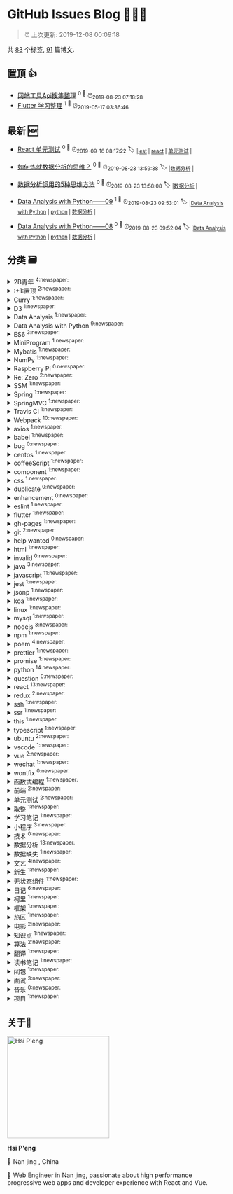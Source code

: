 
# GitHub Issues Blog :tada::tada::tada:
    
> :alarm_clock: 上次更新: 2019-12-08 00:09:18
    
共 [83](https://github.com/lirawx/note/labels) 个标签, [91](https://github.com/lirawx/note/issues) 篇博文.

## 置顶 :thumbsup: 
- [网站工具Api搜集整理](https://github.com/lirawx/note/issues/78)  <sup>0 :speech_balloon:</sup>  	 :alarm_clock:<sub>2019-08-23 07:18:28</sub> 
- [Flutter 学习整理](https://github.com/lirawx/note/issues/76)  <sup>1 :speech_balloon:</sup>  	 :alarm_clock:<sub>2019-05-17 03:36:46</sub> 
## 最新 :new: 
- [React 单元测试](https://github.com/lirawx/note/issues/92) <sup>0 :speech_balloon:</sup>  			 :alarm_clock:<sub>2019-09-16 08:17:22</sub> 
 :label: 	<sub>|</sub><sub>[jest](https://github.com/lirawx/note/labels/jest)	|	</sub><sub>[react](https://github.com/lirawx/note/labels/react)	|	</sub><sub>[单元测试](https://github.com/lirawx/note/labels/%E5%8D%95%E5%85%83%E6%B5%8B%E8%AF%95)	|	</sub>

- [如何炼就数据分析的思维？](https://github.com/lirawx/note/issues/91) <sup>0 :speech_balloon:</sup>  			 :alarm_clock:<sub>2019-08-23 13:59:38</sub> 
 :label: 	<sub>|</sub><sub>[数据分析](https://github.com/lirawx/note/labels/%E6%95%B0%E6%8D%AE%E5%88%86%E6%9E%90)	|	</sub>

- [数据分析惯用的5种思维方法](https://github.com/lirawx/note/issues/90) <sup>0 :speech_balloon:</sup>  			 :alarm_clock:<sub>2019-08-23 13:58:08</sub> 
 :label: 	<sub>|</sub><sub>[数据分析](https://github.com/lirawx/note/labels/%E6%95%B0%E6%8D%AE%E5%88%86%E6%9E%90)	|	</sub>

- [Data Analysis with Python——09](https://github.com/lirawx/note/issues/89) <sup>1 :speech_balloon:</sup>  			 :alarm_clock:<sub>2019-08-23 09:53:01</sub> 
 :label: 	<sub>|</sub><sub>[Data Analysis with Python](https://github.com/lirawx/note/labels/Data%20Analysis%20with%20Python)	|	</sub><sub>[python](https://github.com/lirawx/note/labels/python)	|	</sub><sub>[数据分析](https://github.com/lirawx/note/labels/%E6%95%B0%E6%8D%AE%E5%88%86%E6%9E%90)	|	</sub>

- [Data Analysis with Python——08](https://github.com/lirawx/note/issues/88) <sup>0 :speech_balloon:</sup>  			 :alarm_clock:<sub>2019-08-23 09:52:04</sub> 
 :label: 	<sub>|</sub><sub>[Data Analysis with Python](https://github.com/lirawx/note/labels/Data%20Analysis%20with%20Python)	|	</sub><sub>[python](https://github.com/lirawx/note/labels/python)	|	</sub><sub>[数据分析](https://github.com/lirawx/note/labels/%E6%95%B0%E6%8D%AE%E5%88%86%E6%9E%90)	|	</sub>

## 分类  :card_file_box: 

<details>
<summary>2B青年	<sup>4:newspaper:</sup></summary>

- [初爱](https://github.com/lirawx/note/issues/23)  <sup>0 :speech_balloon:</sup>  	 :alarm_clock:<sub>2017-07-05 05:13:30</sub> 
- [关山月](https://github.com/lirawx/note/issues/22)  <sup>0 :speech_balloon:</sup>  	 :alarm_clock:<sub>2017-07-05 05:12:16</sub> 
- [雪中歌](https://github.com/lirawx/note/issues/21)  <sup>0 :speech_balloon:</sup>  	 :alarm_clock:<sub>2017-07-05 05:11:05</sub> 
- [江上有感](https://github.com/lirawx/note/issues/18)  <sup>0 :speech_balloon:</sup>  	 :alarm_clock:<sub>2017-07-05 05:08:59</sub> 


</details>

<details>
<summary>:+1:置顶	<sup>2:newspaper:</sup></summary>

- [网站工具Api搜集整理](https://github.com/lirawx/note/issues/78)  <sup>0 :speech_balloon:</sup>  	 :alarm_clock:<sub>2019-08-23 07:18:28</sub> 
- [Flutter 学习整理](https://github.com/lirawx/note/issues/76)  <sup>1 :speech_balloon:</sup>  	 :alarm_clock:<sub>2019-05-17 03:36:46</sub> 


</details>

<details>
<summary>Curry	<sup>1:newspaper:</sup></summary>

- [柯里化](https://github.com/lirawx/note/issues/29)  <sup>0 :speech_balloon:</sup>  	 :alarm_clock:<sub>2018-02-26 14:55:16</sub> 


</details>

<details>
<summary>D3	<sup>1:newspaper:</sup></summary>

- [D3 与 React ](https://github.com/lirawx/note/issues/63)  <sup>0 :speech_balloon:</sup>  	 :alarm_clock:<sub>2018-08-03 23:14:22</sub> 


</details>

<details>
<summary>Data Analysis	<sup>1:newspaper:</sup></summary>

- [Data Analysis with Python——01](https://github.com/lirawx/note/issues/75)  <sup>0 :speech_balloon:</sup>  	 :alarm_clock:<sub>2019-03-18 12:02:34</sub> 


</details>

<details>
<summary>Data Analysis with Python	<sup>9:newspaper:</sup></summary>

- [Data Analysis with Python——09](https://github.com/lirawx/note/issues/89)  <sup>1 :speech_balloon:</sup>  	 :alarm_clock:<sub>2019-08-23 09:53:01</sub> 
- [Data Analysis with Python——08](https://github.com/lirawx/note/issues/88)  <sup>0 :speech_balloon:</sup>  	 :alarm_clock:<sub>2019-08-23 09:52:04</sub> 
- [Data Analysis with Python——07](https://github.com/lirawx/note/issues/87)  <sup>0 :speech_balloon:</sup>  	 :alarm_clock:<sub>2019-08-23 09:50:02</sub> 
- [Data Analysis with Python——06](https://github.com/lirawx/note/issues/86)  <sup>0 :speech_balloon:</sup>  	 :alarm_clock:<sub>2019-08-23 09:20:21</sub> 
- [Data Analysis with Python——05](https://github.com/lirawx/note/issues/85)  <sup>0 :speech_balloon:</sup>  	 :alarm_clock:<sub>2019-08-23 09:11:11</sub> 
- [Data Analysis with Python——04](https://github.com/lirawx/note/issues/84)  <sup>0 :speech_balloon:</sup>  	 :alarm_clock:<sub>2019-08-23 09:09:48</sub> 
- [Data Analysis with Python——03](https://github.com/lirawx/note/issues/83)  <sup>0 :speech_balloon:</sup>  	 :alarm_clock:<sub>2019-08-23 09:08:38</sub> 
- [Data Analysis with Python——02](https://github.com/lirawx/note/issues/82)  <sup>0 :speech_balloon:</sup>  	 :alarm_clock:<sub>2019-08-23 09:05:34</sub> 
- [Data Analysis with Python——01](https://github.com/lirawx/note/issues/81)  <sup>0 :speech_balloon:</sup>  	 :alarm_clock:<sub>2019-08-23 08:54:05</sub> 


</details>

<details>
<summary>ES6	<sup>3:newspaper:</sup></summary>

- [ES6 数组去重](https://github.com/lirawx/note/issues/57)  <sup>0 :speech_balloon:</sup>  	 :alarm_clock:<sub>2018-06-23 05:24:14</sub> 
- [ES6 知识点整理](https://github.com/lirawx/note/issues/34)  <sup>0 :speech_balloon:</sup>  	 :alarm_clock:<sub>2018-03-09 13:57:37</sub> 
- [【译】ES 6 代理 (Proxy) 简介 ](https://github.com/lirawx/note/issues/32)  <sup>0 :speech_balloon:</sup>  	 :alarm_clock:<sub>2018-03-07 06:46:05</sub> 


</details>

<details>
<summary>MiniProgram	<sup>1:newspaper:</sup></summary>

- [小程序ios 安卓兼容性](https://github.com/lirawx/note/issues/65)  <sup>0 :speech_balloon:</sup>  	 :alarm_clock:<sub>2018-08-27 14:03:02</sub> 


</details>

<details>
<summary>Mybatis	<sup>1:newspaper:</sup></summary>

- [java SSM框架的搭建](https://github.com/lirawx/note/issues/25)  <sup>0 :speech_balloon:</sup>  	 :alarm_clock:<sub>2017-08-05 13:27:50</sub> 


</details>

<details>
<summary>NumPy	<sup>1:newspaper:</sup></summary>

- [Data Analysis with Python——01](https://github.com/lirawx/note/issues/75)  <sup>0 :speech_balloon:</sup>  	 :alarm_clock:<sub>2019-03-18 12:02:34</sub> 


</details>

<details>
<summary>Raspberry Pi	<sup>0:newspaper:</sup></summary>



</details>

<details>
<summary>Re: Zero	<sup>2:newspaper:</sup></summary>

- [Re: Zero JSX 回调函数中的 this](https://github.com/lirawx/note/issues/44)  <sup>0 :speech_balloon:</sup>  	 :alarm_clock:<sub>2018-03-21 06:38:06</sub> 
- [## Re: Zero 学习一个组件](https://github.com/lirawx/note/issues/43)  <sup>0 :speech_balloon:</sup>  	 :alarm_clock:<sub>2018-03-21 06:35:50</sub> 


</details>

<details>
<summary>SSM	<sup>1:newspaper:</sup></summary>

- [java SSM框架的搭建](https://github.com/lirawx/note/issues/25)  <sup>0 :speech_balloon:</sup>  	 :alarm_clock:<sub>2017-08-05 13:27:50</sub> 


</details>

<details>
<summary>Spring	<sup>1:newspaper:</sup></summary>

- [java SSM框架的搭建](https://github.com/lirawx/note/issues/25)  <sup>0 :speech_balloon:</sup>  	 :alarm_clock:<sub>2017-08-05 13:27:50</sub> 


</details>

<details>
<summary>SpringMVC	<sup>1:newspaper:</sup></summary>

- [java SSM框架的搭建](https://github.com/lirawx/note/issues/25)  <sup>0 :speech_balloon:</sup>  	 :alarm_clock:<sub>2017-08-05 13:27:50</sub> 


</details>

<details>
<summary>Travis CI	<sup>1:newspaper:</sup></summary>

- [travis ci 持续集成](https://github.com/lirawx/note/issues/26)  <sup>0 :speech_balloon:</sup>  	 :alarm_clock:<sub>2017-10-01 16:42:18</sub> 


</details>

<details>
<summary>Webpack	<sup>10:newspaper:</sup></summary>

- [webpack to umd package](https://github.com/lirawx/note/issues/72)  <sup>0 :speech_balloon:</sup>  	 :alarm_clock:<sub>2018-09-07 23:09:11</sub> 
- [webpack 4 - webpack-merge to config dev prod environment quickly](https://github.com/lirawx/note/issues/71)  <sup>0 :speech_balloon:</sup>  	 :alarm_clock:<sub>2018-09-07 23:06:27</sub> 
- [webpack4-HMR with webpack-dev-server](https://github.com/lirawx/note/issues/70)  <sup>0 :speech_balloon:</sup>  	 :alarm_clock:<sub>2018-09-07 23:04:19</sub> 
- [webpack4-Atuo serve dist file](https://github.com/lirawx/note/issues/69)  <sup>0 :speech_balloon:</sup>  	 :alarm_clock:<sub>2018-09-07 23:02:49</sub> 
- [# webpack4-command line without config file](https://github.com/lirawx/note/issues/68)  <sup>0 :speech_balloon:</sup>  	 :alarm_clock:<sub>2018-09-07 23:01:11</sub> 
- [webpack4 - Basic config](https://github.com/lirawx/note/issues/67)  <sup>0 :speech_balloon:</sup>  	 :alarm_clock:<sub>2018-09-07 23:00:24</sub> 
- [react webpack babel 三剑客错误处理](https://github.com/lirawx/note/issues/53)  <sup>0 :speech_balloon:</sup>  	 :alarm_clock:<sub>2018-06-04 23:29:56</sub> 
- [webpack 3.5.5 文档 再读](https://github.com/lirawx/note/issues/52)  <sup>0 :speech_balloon:</sup>  	 :alarm_clock:<sub>2018-06-04 23:29:02</sub> 
- [webpack 4 ](https://github.com/lirawx/note/issues/39)  <sup>0 :speech_balloon:</sup>  	 :alarm_clock:<sub>2018-03-16 08:34:17</sub> 
- [Webpack 入门](https://github.com/lirawx/note/issues/11)  <sup>0 :speech_balloon:</sup>  	 :alarm_clock:<sub>2017-07-05 05:00:27</sub> 


</details>

<details>
<summary>axios	<sup>1:newspaper:</sup></summary>

- [基于 Promise 的 HTTP 请求客户端，axios](https://github.com/lirawx/note/issues/13)  <sup>0 :speech_balloon:</sup>  	 :alarm_clock:<sub>2017-07-05 05:03:27</sub> 


</details>

<details>
<summary>babel	<sup>1:newspaper:</sup></summary>

- [react webpack babel 三剑客错误处理](https://github.com/lirawx/note/issues/53)  <sup>0 :speech_balloon:</sup>  	 :alarm_clock:<sub>2018-06-04 23:29:56</sub> 


</details>

<details>
<summary>bug	<sup>0:newspaper:</sup></summary>



</details>

<details>
<summary>centos	<sup>1:newspaper:</sup></summary>

- [ssh 权限问题](https://github.com/lirawx/note/issues/41)  <sup>0 :speech_balloon:</sup>  	 :alarm_clock:<sub>2018-03-21 04:54:43</sub> 


</details>

<details>
<summary>coffeeScript	<sup>1:newspaper:</sup></summary>

- [CoffeeScript 基础知识](https://github.com/lirawx/note/issues/8)  <sup>0 :speech_balloon:</sup>  	 :alarm_clock:<sub>2017-07-05 04:57:25</sub> 


</details>

<details>
<summary>component	<sup>1:newspaper:</sup></summary>

- [## Re: Zero 学习一个组件](https://github.com/lirawx/note/issues/43)  <sup>0 :speech_balloon:</sup>  	 :alarm_clock:<sub>2018-03-21 06:35:50</sub> 


</details>

<details>
<summary>css	<sup>1:newspaper:</sup></summary>

- [前端开发，从草根到英雄(总结)](https://github.com/lirawx/note/issues/12)  <sup>0 :speech_balloon:</sup>  	 :alarm_clock:<sub>2017-07-05 05:02:13</sub> 


</details>

<details>
<summary>duplicate	<sup>0:newspaper:</sup></summary>



</details>

<details>
<summary>enhancement	<sup>0:newspaper:</sup></summary>



</details>

<details>
<summary>eslint	<sup>1:newspaper:</sup></summary>

- [vscode AutoSave With Prettier ](https://github.com/lirawx/note/issues/64)  <sup>0 :speech_balloon:</sup>  	 :alarm_clock:<sub>2018-08-23 13:21:46</sub> 


</details>

<details>
<summary>flutter	<sup>1:newspaper:</sup></summary>

- [Flutter 学习整理](https://github.com/lirawx/note/issues/76)  <sup>1 :speech_balloon:</sup>  	 :alarm_clock:<sub>2019-05-17 03:36:46</sub> 


</details>

<details>
<summary>gh-pages	<sup>1:newspaper:</sup></summary>

- [travis ci 持续集成](https://github.com/lirawx/note/issues/26)  <sup>0 :speech_balloon:</sup>  	 :alarm_clock:<sub>2017-10-01 16:42:18</sub> 


</details>

<details>
<summary>git	<sup>2:newspaper:</sup></summary>

- [travis ci 持续集成](https://github.com/lirawx/note/issues/26)  <sup>0 :speech_balloon:</sup>  	 :alarm_clock:<sub>2017-10-01 16:42:18</sub> 
- [git 安装与使用](https://github.com/lirawx/note/issues/14)  <sup>0 :speech_balloon:</sup>  	 :alarm_clock:<sub>2017-07-05 05:04:34</sub> 


</details>

<details>
<summary>help wanted	<sup>0:newspaper:</sup></summary>



</details>

<details>
<summary>html	<sup>1:newspaper:</sup></summary>

- [前端开发，从草根到英雄(总结)](https://github.com/lirawx/note/issues/12)  <sup>0 :speech_balloon:</sup>  	 :alarm_clock:<sub>2017-07-05 05:02:13</sub> 


</details>

<details>
<summary>invalid	<sup>0:newspaper:</sup></summary>



</details>

<details>
<summary>java	<sup>3:newspaper:</sup></summary>

- [Oracle 与 MySql 区别(笔记)](https://github.com/lirawx/note/issues/6)  <sup>0 :speech_balloon:</sup>  	 :alarm_clock:<sub>2017-07-05 04:55:41</sub> 
- [java基础知识笔记（2）](https://github.com/lirawx/note/issues/5)  <sup>0 :speech_balloon:</sup>  	 :alarm_clock:<sub>2017-07-05 04:55:02</sub> 
- [java基础知识笔记（1）](https://github.com/lirawx/note/issues/4)  <sup>0 :speech_balloon:</sup>  	 :alarm_clock:<sub>2017-07-05 04:54:25</sub> 


</details>

<details>
<summary>javascript	<sup>11:newspaper:</sup></summary>

- [前端常用算法梳理](https://github.com/lirawx/note/issues/77)  <sup>0 :speech_balloon:</sup>  	 :alarm_clock:<sub>2019-08-23 07:03:20</sub> 
- [ES6 数组去重](https://github.com/lirawx/note/issues/57)  <sup>0 :speech_balloon:</sup>  	 :alarm_clock:<sub>2018-06-23 05:24:14</sub> 
- [函数式编程](https://github.com/lirawx/note/issues/49)  <sup>0 :speech_balloon:</sup>  	 :alarm_clock:<sub>2018-06-04 23:25:35</sub> 
- [javascript 转换](https://github.com/lirawx/note/issues/38)  <sup>0 :speech_balloon:</sup>  	 :alarm_clock:<sub>2018-03-16 00:57:53</sub> 
- [算法](https://github.com/lirawx/note/issues/36)  <sup>0 :speech_balloon:</sup>  	 :alarm_clock:<sub>2018-03-10 06:14:28</sub> 
- [this的指向](https://github.com/lirawx/note/issues/31)  <sup>0 :speech_balloon:</sup>  	 :alarm_clock:<sub>2018-02-26 14:57:50</sub> 
- [闭包的应用](https://github.com/lirawx/note/issues/30)  <sup>0 :speech_balloon:</sup>  	 :alarm_clock:<sub>2018-02-26 14:57:02</sub> 
- [手撸一个 redux 实现](https://github.com/lirawx/note/issues/28)  <sup>0 :speech_balloon:</sup>  	 :alarm_clock:<sub>2018-02-26 14:53:30</sub> 
- [javascript 精粹](https://github.com/lirawx/note/issues/27)  <sup>0 :speech_balloon:</sup>  	 :alarm_clock:<sub>2017-11-20 11:28:06</sub> 
- [基于 Promise 的 HTTP 请求客户端，axios](https://github.com/lirawx/note/issues/13)  <sup>0 :speech_balloon:</sup>  	 :alarm_clock:<sub>2017-07-05 05:03:27</sub> 
- [前端开发，从草根到英雄(总结)](https://github.com/lirawx/note/issues/12)  <sup>0 :speech_balloon:</sup>  	 :alarm_clock:<sub>2017-07-05 05:02:13</sub> 


</details>

<details>
<summary>jest	<sup>1:newspaper:</sup></summary>

- [React 单元测试](https://github.com/lirawx/note/issues/92)  <sup>0 :speech_balloon:</sup>  	 :alarm_clock:<sub>2019-09-16 08:17:22</sub> 


</details>

<details>
<summary>jsonp	<sup>1:newspaper:</sup></summary>

- [Promise Jsonp](https://github.com/lirawx/note/issues/50)  <sup>0 :speech_balloon:</sup>  	 :alarm_clock:<sub>2018-06-04 23:26:58</sub> 


</details>

<details>
<summary>koa	<sup>1:newspaper:</sup></summary>

- [Koa 中间件](https://github.com/lirawx/note/issues/60)  <sup>0 :speech_balloon:</sup>  	 :alarm_clock:<sub>2018-08-03 23:09:21</sub> 


</details>

<details>
<summary>linux	<sup>1:newspaper:</sup></summary>

- [Ubuntu安装BTSync](https://github.com/lirawx/note/issues/7)  <sup>1 :speech_balloon:</sup>  	 :alarm_clock:<sub>2017-07-05 04:56:56</sub> 


</details>

<details>
<summary>mysql	<sup>1:newspaper:</sup></summary>

- [Mysql 备忘](https://github.com/lirawx/note/issues/45)  <sup>0 :speech_balloon:</sup>  	 :alarm_clock:<sub>2018-03-26 00:40:43</sub> 


</details>

<details>
<summary>nodejs	<sup>3:newspaper:</sup></summary>

- [Promise Jsonp](https://github.com/lirawx/note/issues/50)  <sup>0 :speech_balloon:</sup>  	 :alarm_clock:<sub>2018-06-04 23:26:58</sub> 
- [travis ci 持续集成](https://github.com/lirawx/note/issues/26)  <sup>0 :speech_balloon:</sup>  	 :alarm_clock:<sub>2017-10-01 16:42:18</sub> 
- [基于 Promise 的 HTTP 请求客户端，axios](https://github.com/lirawx/note/issues/13)  <sup>0 :speech_balloon:</sup>  	 :alarm_clock:<sub>2017-07-05 05:03:27</sub> 


</details>

<details>
<summary>npm	<sup>1:newspaper:</sup></summary>

- [publish package to npmjs.com](https://github.com/lirawx/note/issues/66)  <sup>0 :speech_balloon:</sup>  	 :alarm_clock:<sub>2018-08-30 14:05:16</sub> 


</details>

<details>
<summary>poem	<sup>4:newspaper:</sup></summary>

- [初爱](https://github.com/lirawx/note/issues/23)  <sup>0 :speech_balloon:</sup>  	 :alarm_clock:<sub>2017-07-05 05:13:30</sub> 
- [关山月](https://github.com/lirawx/note/issues/22)  <sup>0 :speech_balloon:</sup>  	 :alarm_clock:<sub>2017-07-05 05:12:16</sub> 
- [雪中歌](https://github.com/lirawx/note/issues/21)  <sup>0 :speech_balloon:</sup>  	 :alarm_clock:<sub>2017-07-05 05:11:05</sub> 
- [江上有感](https://github.com/lirawx/note/issues/18)  <sup>0 :speech_balloon:</sup>  	 :alarm_clock:<sub>2017-07-05 05:08:59</sub> 


</details>

<details>
<summary>prettier	<sup>1:newspaper:</sup></summary>

- [vscode AutoSave With Prettier ](https://github.com/lirawx/note/issues/64)  <sup>0 :speech_balloon:</sup>  	 :alarm_clock:<sub>2018-08-23 13:21:46</sub> 


</details>

<details>
<summary>promise	<sup>1:newspaper:</sup></summary>

- [基于 Promise 的 HTTP 请求客户端，axios](https://github.com/lirawx/note/issues/13)  <sup>0 :speech_balloon:</sup>  	 :alarm_clock:<sub>2017-07-05 05:03:27</sub> 


</details>

<details>
<summary>python	<sup>14:newspaper:</sup></summary>

- [Data Analysis with Python——09](https://github.com/lirawx/note/issues/89)  <sup>1 :speech_balloon:</sup>  	 :alarm_clock:<sub>2019-08-23 09:53:01</sub> 
- [Data Analysis with Python——08](https://github.com/lirawx/note/issues/88)  <sup>0 :speech_balloon:</sup>  	 :alarm_clock:<sub>2019-08-23 09:52:04</sub> 
- [Data Analysis with Python——07](https://github.com/lirawx/note/issues/87)  <sup>0 :speech_balloon:</sup>  	 :alarm_clock:<sub>2019-08-23 09:50:02</sub> 
- [Data Analysis with Python——06](https://github.com/lirawx/note/issues/86)  <sup>0 :speech_balloon:</sup>  	 :alarm_clock:<sub>2019-08-23 09:20:21</sub> 
- [Data Analysis with Python——05](https://github.com/lirawx/note/issues/85)  <sup>0 :speech_balloon:</sup>  	 :alarm_clock:<sub>2019-08-23 09:11:11</sub> 
- [Data Analysis with Python——04](https://github.com/lirawx/note/issues/84)  <sup>0 :speech_balloon:</sup>  	 :alarm_clock:<sub>2019-08-23 09:09:48</sub> 
- [Data Analysis with Python——03](https://github.com/lirawx/note/issues/83)  <sup>0 :speech_balloon:</sup>  	 :alarm_clock:<sub>2019-08-23 09:08:38</sub> 
- [Data Analysis with Python——02](https://github.com/lirawx/note/issues/82)  <sup>0 :speech_balloon:</sup>  	 :alarm_clock:<sub>2019-08-23 09:05:34</sub> 
- [Data Analysis with Python——01](https://github.com/lirawx/note/issues/81)  <sup>0 :speech_balloon:</sup>  	 :alarm_clock:<sub>2019-08-23 08:54:05</sub> 
- [python数据分析之性能度量](https://github.com/lirawx/note/issues/80)  <sup>0 :speech_balloon:</sup>  	 :alarm_clock:<sub>2019-08-23 08:52:36</sub> 
- [python数据分析之数据缺失](https://github.com/lirawx/note/issues/79)  <sup>0 :speech_balloon:</sup>  	 :alarm_clock:<sub>2019-08-23 08:51:38</sub> 
- [Data Analysis with Python——01](https://github.com/lirawx/note/issues/75)  <sup>0 :speech_balloon:</sup>  	 :alarm_clock:<sub>2019-03-18 12:02:34</sub> 
- [python 环境](https://github.com/lirawx/note/issues/74)  <sup>0 :speech_balloon:</sup>  	 :alarm_clock:<sub>2019-03-09 03:09:20</sub> 
- [python之pyenv版本控制](https://github.com/lirawx/note/issues/15)  <sup>0 :speech_balloon:</sup>  	 :alarm_clock:<sub>2017-07-05 05:05:46</sub> 


</details>

<details>
<summary>question	<sup>0:newspaper:</sup></summary>



</details>

<details>
<summary>react	<sup>13:newspaper:</sup></summary>

- [React 单元测试](https://github.com/lirawx/note/issues/92)  <sup>0 :speech_balloon:</sup>  	 :alarm_clock:<sub>2019-09-16 08:17:22</sub> 
- [D3 与 React ](https://github.com/lirawx/note/issues/63)  <sup>0 :speech_balloon:</sup>  	 :alarm_clock:<sub>2018-08-03 23:14:22</sub> 
- [React 单元测试](https://github.com/lirawx/note/issues/62)  <sup>0 :speech_balloon:</sup>  	 :alarm_clock:<sub>2018-08-03 23:12:47</sub> 
- [React 服务端渲染](https://github.com/lirawx/note/issues/61)  <sup>0 :speech_balloon:</sup>  	 :alarm_clock:<sub>2018-08-03 23:10:22</sub> 
- [redux 写法详解](https://github.com/lirawx/note/issues/59)  <sup>0 :speech_balloon:</sup>  	 :alarm_clock:<sub>2018-07-22 07:49:56</sub> 
- [react webpack babel 三剑客错误处理](https://github.com/lirawx/note/issues/53)  <sup>0 :speech_balloon:</sup>  	 :alarm_clock:<sub>2018-06-04 23:29:56</sub> 
- [一个可用于生产环境的开发框架的搭建](https://github.com/lirawx/note/issues/48)  <sup>0 :speech_balloon:</sup>  	 :alarm_clock:<sub>2018-05-13 01:01:13</sub> 
- [项目结构详解](https://github.com/lirawx/note/issues/47)  <sup>0 :speech_balloon:</sup>  	 :alarm_clock:<sub>2018-05-10 08:42:43</sub> 
- [Re: Zero JSX 回调函数中的 this](https://github.com/lirawx/note/issues/44)  <sup>0 :speech_balloon:</sup>  	 :alarm_clock:<sub>2018-03-21 06:38:06</sub> 
- [## Re: Zero 学习一个组件](https://github.com/lirawx/note/issues/43)  <sup>0 :speech_balloon:</sup>  	 :alarm_clock:<sub>2018-03-21 06:35:50</sub> 
- [无状态函数式组件](https://github.com/lirawx/note/issues/37)  <sup>0 :speech_balloon:</sup>  	 :alarm_clock:<sub>2018-03-15 09:16:12</sub> 
- [面试纪要](https://github.com/lirawx/note/issues/33)  <sup>0 :speech_balloon:</sup>  	 :alarm_clock:<sub>2018-03-08 08:43:02</sub> 
- [手撸一个 redux 实现](https://github.com/lirawx/note/issues/28)  <sup>0 :speech_balloon:</sup>  	 :alarm_clock:<sub>2018-02-26 14:53:30</sub> 


</details>

<details>
<summary>redux	<sup>2:newspaper:</sup></summary>

- [redux 写法详解](https://github.com/lirawx/note/issues/59)  <sup>0 :speech_balloon:</sup>  	 :alarm_clock:<sub>2018-07-22 07:49:56</sub> 
- [手撸一个 redux 实现](https://github.com/lirawx/note/issues/28)  <sup>0 :speech_balloon:</sup>  	 :alarm_clock:<sub>2018-02-26 14:53:30</sub> 


</details>

<details>
<summary>ssh	<sup>1:newspaper:</sup></summary>

- [ssh 权限问题](https://github.com/lirawx/note/issues/41)  <sup>0 :speech_balloon:</sup>  	 :alarm_clock:<sub>2018-03-21 04:54:43</sub> 


</details>

<details>
<summary>ssr	<sup>1:newspaper:</sup></summary>

- [React 服务端渲染](https://github.com/lirawx/note/issues/61)  <sup>0 :speech_balloon:</sup>  	 :alarm_clock:<sub>2018-08-03 23:10:22</sub> 


</details>

<details>
<summary>this	<sup>1:newspaper:</sup></summary>

- [this的指向](https://github.com/lirawx/note/issues/31)  <sup>0 :speech_balloon:</sup>  	 :alarm_clock:<sub>2018-02-26 14:57:50</sub> 


</details>

<details>
<summary>typescript	<sup>1:newspaper:</sup></summary>

- [vue with typescript](https://github.com/lirawx/note/issues/73)  <sup>0 :speech_balloon:</sup>  	 :alarm_clock:<sub>2018-11-04 04:16:33</sub> 


</details>

<details>
<summary>ubuntu	<sup>2:newspaper:</sup></summary>

- [Ubuntu使用dnsmasq作本地DNS缓存](https://github.com/lirawx/note/issues/24)  <sup>0 :speech_balloon:</sup>  	 :alarm_clock:<sub>2017-07-23 02:06:56</sub> 
- [Ubuntu安装BTSync](https://github.com/lirawx/note/issues/7)  <sup>1 :speech_balloon:</sup>  	 :alarm_clock:<sub>2017-07-05 04:56:56</sub> 


</details>

<details>
<summary>vscode	<sup>1:newspaper:</sup></summary>

- [vscode AutoSave With Prettier ](https://github.com/lirawx/note/issues/64)  <sup>0 :speech_balloon:</sup>  	 :alarm_clock:<sub>2018-08-23 13:21:46</sub> 


</details>

<details>
<summary>vue	<sup>2:newspaper:</sup></summary>

- [vue with typescript](https://github.com/lirawx/note/issues/73)  <sup>0 :speech_balloon:</sup>  	 :alarm_clock:<sub>2018-11-04 04:16:33</sub> 
- [vue全面介绍--全家桶（vue笔记一）](https://github.com/lirawx/note/issues/10)  <sup>0 :speech_balloon:</sup>  	 :alarm_clock:<sub>2017-07-05 04:58:48</sub> 


</details>

<details>
<summary>wechat	<sup>1:newspaper:</sup></summary>

- [小程序ios 安卓兼容性](https://github.com/lirawx/note/issues/65)  <sup>0 :speech_balloon:</sup>  	 :alarm_clock:<sub>2018-08-27 14:03:02</sub> 


</details>

<details>
<summary>wontfix	<sup>0:newspaper:</sup></summary>



</details>

<details>
<summary>函数式编程	<sup>1:newspaper:</sup></summary>

- [函数式编程](https://github.com/lirawx/note/issues/49)  <sup>0 :speech_balloon:</sup>  	 :alarm_clock:<sub>2018-06-04 23:25:35</sub> 


</details>

<details>
<summary>前端	<sup>2:newspaper:</sup></summary>

- [前端常用算法梳理](https://github.com/lirawx/note/issues/77)  <sup>0 :speech_balloon:</sup>  	 :alarm_clock:<sub>2019-08-23 07:03:20</sub> 
- [柯里化](https://github.com/lirawx/note/issues/29)  <sup>0 :speech_balloon:</sup>  	 :alarm_clock:<sub>2018-02-26 14:55:16</sub> 


</details>

<details>
<summary>单元测试	<sup>2:newspaper:</sup></summary>

- [React 单元测试](https://github.com/lirawx/note/issues/92)  <sup>0 :speech_balloon:</sup>  	 :alarm_clock:<sub>2019-09-16 08:17:22</sub> 
- [React 单元测试](https://github.com/lirawx/note/issues/62)  <sup>0 :speech_balloon:</sup>  	 :alarm_clock:<sub>2018-08-03 23:12:47</sub> 


</details>

<details>
<summary>取整	<sup>1:newspaper:</sup></summary>

- [javascript 转换](https://github.com/lirawx/note/issues/38)  <sup>0 :speech_balloon:</sup>  	 :alarm_clock:<sub>2018-03-16 00:57:53</sub> 


</details>

<details>
<summary>学习笔记	<sup>1:newspaper:</sup></summary>

- [javascript 精粹](https://github.com/lirawx/note/issues/27)  <sup>0 :speech_balloon:</sup>  	 :alarm_clock:<sub>2017-11-20 11:28:06</sub> 


</details>

<details>
<summary>小程序	<sup>3:newspaper:</sup></summary>

- [小程序热区](https://github.com/lirawx/note/issues/58)  <sup>0 :speech_balloon:</sup>  	 :alarm_clock:<sub>2018-06-23 05:25:13</sub> 
- [小程序组件及组件事件转发](https://github.com/lirawx/note/issues/56)  <sup>0 :speech_balloon:</sup>  	 :alarm_clock:<sub>2018-06-23 05:18:36</sub> 
- [小程序热区](https://github.com/lirawx/note/issues/55)  <sup>0 :speech_balloon:</sup>  	 :alarm_clock:<sub>2018-06-23 05:12:12</sub> 


</details>

<details>
<summary>技术	<sup>0:newspaper:</sup></summary>



</details>

<details>
<summary>数据分析	<sup>13:newspaper:</sup></summary>

- [如何炼就数据分析的思维？](https://github.com/lirawx/note/issues/91)  <sup>0 :speech_balloon:</sup>  	 :alarm_clock:<sub>2019-08-23 13:59:38</sub> 
- [数据分析惯用的5种思维方法](https://github.com/lirawx/note/issues/90)  <sup>0 :speech_balloon:</sup>  	 :alarm_clock:<sub>2019-08-23 13:58:08</sub> 
- [Data Analysis with Python——09](https://github.com/lirawx/note/issues/89)  <sup>1 :speech_balloon:</sup>  	 :alarm_clock:<sub>2019-08-23 09:53:01</sub> 
- [Data Analysis with Python——08](https://github.com/lirawx/note/issues/88)  <sup>0 :speech_balloon:</sup>  	 :alarm_clock:<sub>2019-08-23 09:52:04</sub> 
- [Data Analysis with Python——07](https://github.com/lirawx/note/issues/87)  <sup>0 :speech_balloon:</sup>  	 :alarm_clock:<sub>2019-08-23 09:50:02</sub> 
- [Data Analysis with Python——06](https://github.com/lirawx/note/issues/86)  <sup>0 :speech_balloon:</sup>  	 :alarm_clock:<sub>2019-08-23 09:20:21</sub> 
- [Data Analysis with Python——05](https://github.com/lirawx/note/issues/85)  <sup>0 :speech_balloon:</sup>  	 :alarm_clock:<sub>2019-08-23 09:11:11</sub> 
- [Data Analysis with Python——04](https://github.com/lirawx/note/issues/84)  <sup>0 :speech_balloon:</sup>  	 :alarm_clock:<sub>2019-08-23 09:09:48</sub> 
- [Data Analysis with Python——03](https://github.com/lirawx/note/issues/83)  <sup>0 :speech_balloon:</sup>  	 :alarm_clock:<sub>2019-08-23 09:08:38</sub> 
- [Data Analysis with Python——02](https://github.com/lirawx/note/issues/82)  <sup>0 :speech_balloon:</sup>  	 :alarm_clock:<sub>2019-08-23 09:05:34</sub> 
- [Data Analysis with Python——01](https://github.com/lirawx/note/issues/81)  <sup>0 :speech_balloon:</sup>  	 :alarm_clock:<sub>2019-08-23 08:54:05</sub> 
- [python数据分析之性能度量](https://github.com/lirawx/note/issues/80)  <sup>0 :speech_balloon:</sup>  	 :alarm_clock:<sub>2019-08-23 08:52:36</sub> 
- [python数据分析之数据缺失](https://github.com/lirawx/note/issues/79)  <sup>0 :speech_balloon:</sup>  	 :alarm_clock:<sub>2019-08-23 08:51:38</sub> 


</details>

<details>
<summary>数据缺失	<sup>1:newspaper:</sup></summary>

- [python数据分析之数据缺失](https://github.com/lirawx/note/issues/79)  <sup>0 :speech_balloon:</sup>  	 :alarm_clock:<sub>2019-08-23 08:51:38</sub> 


</details>

<details>
<summary>文艺	<sup>4:newspaper:</sup></summary>

- [初爱](https://github.com/lirawx/note/issues/23)  <sup>0 :speech_balloon:</sup>  	 :alarm_clock:<sub>2017-07-05 05:13:30</sub> 
- [关山月](https://github.com/lirawx/note/issues/22)  <sup>0 :speech_balloon:</sup>  	 :alarm_clock:<sub>2017-07-05 05:12:16</sub> 
- [雪中歌](https://github.com/lirawx/note/issues/21)  <sup>0 :speech_balloon:</sup>  	 :alarm_clock:<sub>2017-07-05 05:11:05</sub> 
- [江上有感](https://github.com/lirawx/note/issues/18)  <sup>0 :speech_balloon:</sup>  	 :alarm_clock:<sub>2017-07-05 05:08:59</sub> 


</details>

<details>
<summary>新生	<sup>1:newspaper:</sup></summary>

- [拿到公司电脑，之后要做些什么](https://github.com/lirawx/note/issues/46)  <sup>0 :speech_balloon:</sup>  	 :alarm_clock:<sub>2018-04-16 14:20:03</sub> 


</details>

<details>
<summary>无状态组件	<sup>1:newspaper:</sup></summary>

- [无状态函数式组件](https://github.com/lirawx/note/issues/37)  <sup>0 :speech_balloon:</sup>  	 :alarm_clock:<sub>2018-03-15 09:16:12</sub> 


</details>

<details>
<summary>日记	<sup>6:newspaper:</sup></summary>

- [对未来的思考](https://github.com/lirawx/note/issues/20)  <sup>0 :speech_balloon:</sup>  	 :alarm_clock:<sub>2017-07-05 05:10:32</sub> 
- [谁说的青春无悔](https://github.com/lirawx/note/issues/19)  <sup>0 :speech_balloon:</sup>  	 :alarm_clock:<sub>2017-07-05 05:09:48</sub> 
- [生活，需要一些仪式感 ](https://github.com/lirawx/note/issues/17)  <sup>0 :speech_balloon:</sup>  	 :alarm_clock:<sub>2017-07-05 05:07:31</sub> 
- [2015-09-08-反思](https://github.com/lirawx/note/issues/16)  <sup>0 :speech_balloon:</sup>  	 :alarm_clock:<sub>2017-07-05 05:06:45</sub> 
- [2017-05-19-总结](https://github.com/lirawx/note/issues/3)  <sup>0 :speech_balloon:</sup>  	 :alarm_clock:<sub>2017-07-05 04:53:26</sub> 
- [热爱工作热爱生活](https://github.com/lirawx/note/issues/2)  <sup>0 :speech_balloon:</sup>  	 :alarm_clock:<sub>2017-07-05 04:00:29</sub> 


</details>

<details>
<summary>柯里	<sup>1:newspaper:</sup></summary>

- [柯里化](https://github.com/lirawx/note/issues/29)  <sup>0 :speech_balloon:</sup>  	 :alarm_clock:<sub>2018-02-26 14:55:16</sub> 


</details>

<details>
<summary>框架	<sup>1:newspaper:</sup></summary>

- [一个可用于生产环境的开发框架的搭建](https://github.com/lirawx/note/issues/48)  <sup>0 :speech_balloon:</sup>  	 :alarm_clock:<sub>2018-05-13 01:01:13</sub> 


</details>

<details>
<summary>热区	<sup>1:newspaper:</sup></summary>

- [小程序热区](https://github.com/lirawx/note/issues/55)  <sup>0 :speech_balloon:</sup>  	 :alarm_clock:<sub>2018-06-23 05:12:12</sub> 


</details>

<details>
<summary>电影	<sup>2:newspaper:</sup></summary>

- [无问西东](https://github.com/lirawx/note/issues/51)  <sup>0 :speech_balloon:</sup>  	 :alarm_clock:<sub>2018-06-04 23:27:58</sub> 
- [姜文的一步之遥](https://github.com/lirawx/note/issues/9)  <sup>0 :speech_balloon:</sup>  	 :alarm_clock:<sub>2017-07-05 04:58:08</sub> 


</details>

<details>
<summary>知识点	<sup>1:newspaper:</sup></summary>

- [ES6 知识点整理](https://github.com/lirawx/note/issues/34)  <sup>0 :speech_balloon:</sup>  	 :alarm_clock:<sub>2018-03-09 13:57:37</sub> 


</details>

<details>
<summary>算法	<sup>2:newspaper:</sup></summary>

- [前端常用算法梳理](https://github.com/lirawx/note/issues/77)  <sup>0 :speech_balloon:</sup>  	 :alarm_clock:<sub>2019-08-23 07:03:20</sub> 
- [算法](https://github.com/lirawx/note/issues/36)  <sup>0 :speech_balloon:</sup>  	 :alarm_clock:<sub>2018-03-10 06:14:28</sub> 


</details>

<details>
<summary>翻译	<sup>1:newspaper:</sup></summary>

- [【译】ES 6 代理 (Proxy) 简介 ](https://github.com/lirawx/note/issues/32)  <sup>0 :speech_balloon:</sup>  	 :alarm_clock:<sub>2018-03-07 06:46:05</sub> 


</details>

<details>
<summary>读书笔记	<sup>1:newspaper:</sup></summary>

- [生活，需要一些仪式感 ](https://github.com/lirawx/note/issues/17)  <sup>0 :speech_balloon:</sup>  	 :alarm_clock:<sub>2017-07-05 05:07:31</sub> 


</details>

<details>
<summary>闭包	<sup>1:newspaper:</sup></summary>

- [闭包的应用](https://github.com/lirawx/note/issues/30)  <sup>0 :speech_balloon:</sup>  	 :alarm_clock:<sub>2018-02-26 14:57:02</sub> 


</details>

<details>
<summary>面试	<sup>3:newspaper:</sup></summary>

- [面试纪要](https://github.com/lirawx/note/issues/33)  <sup>0 :speech_balloon:</sup>  	 :alarm_clock:<sub>2018-03-08 08:43:02</sub> 
- [this的指向](https://github.com/lirawx/note/issues/31)  <sup>0 :speech_balloon:</sup>  	 :alarm_clock:<sub>2018-02-26 14:57:50</sub> 
- [柯里化](https://github.com/lirawx/note/issues/29)  <sup>0 :speech_balloon:</sup>  	 :alarm_clock:<sub>2018-02-26 14:55:16</sub> 


</details>

<details>
<summary>音乐	<sup>0:newspaper:</sup></summary>



</details>

<details>
<summary>项目	<sup>1:newspaper:</sup></summary>

- [项目结构详解](https://github.com/lirawx/note/issues/47)  <sup>0 :speech_balloon:</sup>  	 :alarm_clock:<sub>2018-05-10 08:42:43</sub> 


</details>

## 关于:boy: 

[<img alt="Hsi P'eng" src="https://avatars3.githubusercontent.com/u/10678334?v=4" width="233"/>](https://github.com/lirawx)

**Hsi P'eng**

:round_pushpin: Nan jing , China

:black_flag: Web Engineer in Nan jing, passionate about high performance progressive web apps and developer experience with React and Vue.
